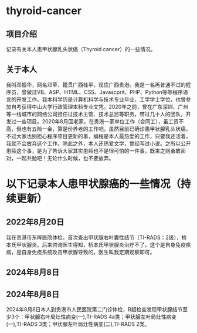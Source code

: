 # thyroid-cancer
## 项目介绍
记录有关本人患甲状腺乳头状癌（Thyroid cancer）的一些情况。

## 关于本人
我叫邓振华，网名邓草，籍贯广西桂平，现住广西贵港。我是一名再普通不过的程序员，曾做过VB、ASP、HTML、CSS、Javascprit、PHP、Python等等程序语言的开发工作。我本科学历是计算机科学与技术专业毕业，工学学士学位，也曾参加自考获得中山大学行政管理本科专业文凭。2020年之前，曾在广东深圳、广州等一线城市的网络公司担任过技术主管、技术总监等职务，带过几十人的团队，开发过一些项目。2020年8月回老家，在贵港一家单位工作（合同工），虽工资不高，但也有五险一金，算是份养老的工作吧。虽然目前已确诊患甲状腺乳头状癌，不过大家也别担心程序项目更新的事，编程是本人最热爱的工作，只要我还活着，我就不会放弃这个工作。除此之外，本人还热爱文学，曾经写过小说。之所以公开患癌这个事，是为了告诉大家其实患癌也不是很可怕的一件事，既来之则勇敢面对，一起共勉吧！无论什么时候，也不要放弃。

# 以下记录本人患甲状腺癌的一些情况（持续更新）

## 2022年8月20日
我在贵港市东晖医院体检，首次查出甲状腺右叶囊性结节（TI-RADS：2级），桥本氏甲状腺炎。后来咨询医生得知，桥本氏甲状腺炎治疗不了，这个是自身免疫疾病，是自身免疫系统攻击甲状腺导致的。医生叫我定期观察即可。


## 2024年8月8日

## 2024年8月8日
2024年8月8日本人到贵港市人民医院第二门诊体检，B超检查发现甲状腺结节至少3个：甲状腺右叶局灶性病变(一),TI-RADS 4a类；甲状腺左叶局灶性病变(一),TI-RADS 3类；甲状腺左叶局灶性病变(二),TI-RADS 2类。
